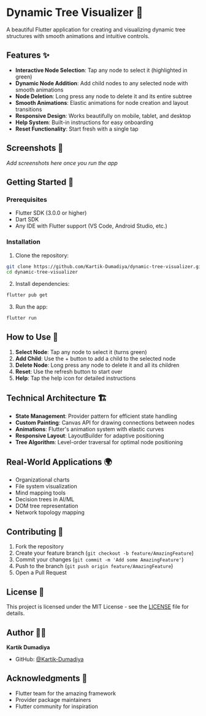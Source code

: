 # Dynamic Tree Visualizer 🌳

A beautiful Flutter application for creating and visualizing dynamic tree structures with smooth animations and intuitive controls.

## Features ✨

- **Interactive Node Selection**: Tap any node to select it (highlighted in green)
- **Dynamic Node Addition**: Add child nodes to any selected node with smooth animations
- **Node Deletion**: Long press any node to delete it and its entire subtree
- **Smooth Animations**: Elastic animations for node creation and layout transitions
- **Responsive Design**: Works beautifully on mobile, tablet, and desktop
- **Help System**: Built-in instructions for easy onboarding
- **Reset Functionality**: Start fresh with a single tap

## Screenshots 📱

_Add screenshots here once you run the app_

## Getting Started 🚀

### Prerequisites
- Flutter SDK (3.0.0 or higher)
- Dart SDK
- Any IDE with Flutter support (VS Code, Android Studio, etc.)

### Installation

1. Clone the repository:
```bash
git clone https://github.com/Kartik-Dumadiya/dynamic-tree-visualizer.git
cd dynamic-tree-visualizer
```

2. Install dependencies:
```bash
flutter pub get
```

3. Run the app:
```bash
flutter run
```

## How to Use 📖

1. **Select Node**: Tap any node to select it (turns green)
2. **Add Child**: Use the + button to add a child to the selected node  
3. **Delete Node**: Long press any node to delete it and all its children
4. **Reset**: Use the refresh button to start over
5. **Help**: Tap the help icon for detailed instructions

## Technical Architecture 🏗️

- **State Management**: Provider pattern for efficient state handling
- **Custom Painting**: Canvas API for drawing connections between nodes
- **Animations**: Flutter's animation system with elastic curves
- **Responsive Layout**: LayoutBuilder for adaptive positioning
- **Tree Algorithm**: Level-order traversal for optimal node positioning

## Real-World Applications 🌍

- Organizational charts
- File system visualization  
- Mind mapping tools
- Decision trees in AI/ML
- DOM tree representation
- Network topology mapping

## Contributing 🤝

1. Fork the repository
2. Create your feature branch (`git checkout -b feature/AmazingFeature`)
3. Commit your changes (`git commit -m 'Add some AmazingFeature'`)
4. Push to the branch (`git push origin feature/AmazingFeature`)
5. Open a Pull Request

## License 📄

This project is licensed under the MIT License - see the [LICENSE](LICENSE) file for details.

## Author 👨‍💻

**Kartik Dumadiya**
- GitHub: [@Kartik-Dumadiya](https://github.com/Kartik-Dumadiya)

## Acknowledgments 🙏

- Flutter team for the amazing framework
- Provider package maintainers
- Flutter community for inspiration
